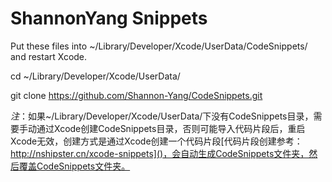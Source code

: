 # ShannonYang Snippets

Put these files into ~/Library/Developer/Xcode/UserData/CodeSnippets/ and restart Xcode.

cd ~/Library/Developer/Xcode/UserData/

git clone https://github.com/Shannon-Yang/CodeSnippets.git

*注*：如果~/Library/Developer/Xcode/UserData/下没有CodeSnippets目录，需要手动通过Xcode创建CodeSnippets目录，否则可能导入代码片段后，重启Xcode无效，创建方式是通过Xcode创建一个代码片段[代码片段创建参考：http://nshipster.cn/xcode-snippets]()，会自动生成CodeSnippets文件夹，然后覆盖CodeSnippets文件夹。
